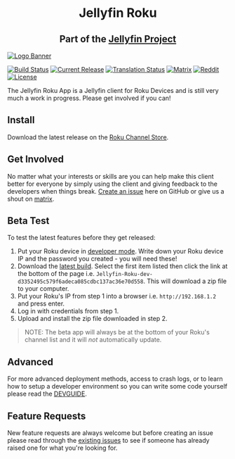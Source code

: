 <h1 align="center">Jellyfin Roku</h1>
<h2 align="center">Part of the <a href="https://jellyfin.media">Jellyfin Project</a></h2>

[![Logo Banner](https://raw.githubusercontent.com/jellyfin/jellyfin-ux/master/branding/SVG/banner-logo-solid.svg?sanitize=true "Jellyfin")](https://jellyfin.media)

[![Build Status](https://img.shields.io/github/actions/workflow/status/jellyfin/jellyfin-roku/build-dev.yml?logo=github&branch=unstable "Build Status")](https://github.com/jellyfin/jellyfin-roku/actions/workflows/build-dev.yml?query=branch%3Aunstable)
[![Current Release](https://img.shields.io/github/release/jellyfin/jellyfin-roku.svg?logo=github "Current Release")](https://github.com/jellyfin/jellyfin-roku/releases)
[![Translation Status](https://translate.jellyfin.org/widgets/jellyfin/-/jellyfin-roku/svg-badge.svg "Translation Status")](https://translate.jellyfin.org/projects/jellyfin/jellyfin-roku/?utm_source=widget)
[![Matrix](https://img.shields.io/matrix/jellyfin:matrix.org.svg?logo=matrix "Chat on Matrix")](https://matrix.to/#/#jellyfin-dev-roku:matrix.org)
[![Reddit](https://img.shields.io/badge/reddit-r%2Fjellyfin-%23FF5700.svg?logo=reddit "Join our Subreddit")](https://www.reddit.com/r/jellyfin)
[![License](https://img.shields.io/github/license/jellyfin/jellyfin-roku.svg "GPL 2.0 License")](LICENSE)

The Jellyfin Roku App is a Jellyfin client for Roku Devices and is still very much a work in progress. Please get involved if you can!

## Install

Download the latest release on the [Roku Channel Store](https://channelstore.roku.com/details/cc5e559d08d9ec87c5f30dcebdeebc12/jellyfin).

## Get Involved

No matter what your interests or skills are you can help make this client better for everyone by simply using the client and giving feedback to the developers when things break. [Create an issue](https://github.com/jellyfin/jellyfin-roku/issues/new/choose) here on GitHub or give us a shout on [matrix](https://matrix.to/#/#jellyfin-dev-roku:matrix.org).

## Beta Test

To test the latest features before they get released:

1. Put your Roku device in [developer mode](https://blog.roku.com/developer/2016/02/04/developer-setup-guide). Write down your Roku device IP and the password you created - you will need these!
2. Download the [latest build](https://github.com/jellyfin/jellyfin-roku/actions/workflows/build-dev.yml?query=branch%3Aunstable). Select the first item listed then click the link at the bottom of the page i.e. `Jellyfin-Roku-dev-d3352495c579f6adeca085cdbc137ac36e70d558`. This will download a zip file to your computer.
3. Put your Roku's IP from step 1 into a browser i.e. `http://192.168.1.2` and press enter.
4. Log in with credentials from step 1.
5. Upload and install the zip file downloaded in step 2.

> NOTE: The beta app will always be at the bottom of your Roku's channel list and it will *not* automatically update.

## Advanced

For more advanced deployment methods, access to crash logs, or to learn how to setup a developer environment so you can write some code yourself please read the [DEVGUIDE](DEVGUIDE.md).

## Feature Requests

New feature requests are always welcome but before creating an issue please read through the [existing issues](https://github.com/jellyfin/jellyfin-roku/issues?q=is%3Aissue+is%3Aopen+sort%3Aupdated-desc) to see if someone has already raised one for what you're looking for.
